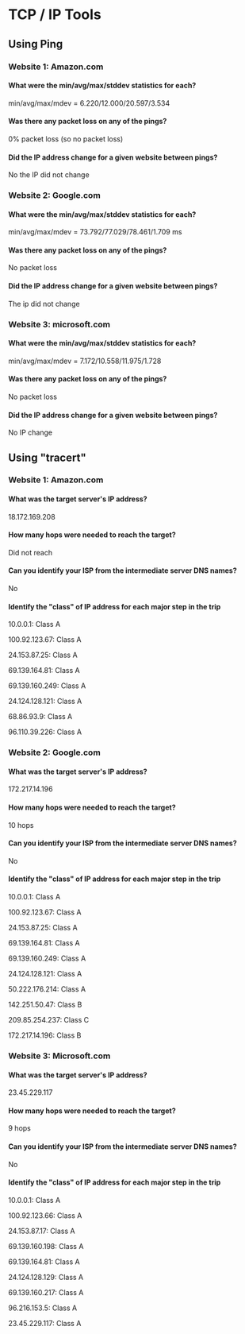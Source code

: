 
# TCP / IP Tools

## Using Ping

### Website 1: Amazon.com
#### What were the min/avg/max/stddev statistics for each?
min/avg/max/mdev = 6.220/12.000/20.597/3.534
#### Was there any packet loss on any of the pings?
0% packet loss (so no packet loss)
#### Did the IP address change for a given website between pings?
No the IP did not change

### Website 2: Google.com
#### What were the min/avg/max/stddev statistics for each?
min/avg/max/mdev = 73.792/77.029/78.461/1.709 ms
#### Was there any packet loss on any of the pings?
No packet loss
#### Did the IP address change for a given website between pings?
The ip did not change


### Website 3: microsoft.com
#### What were the min/avg/max/stddev statistics for each?
min/avg/max/mdev = 7.172/10.558/11.975/1.728
#### Was there any packet loss on any of the pings?
No packet loss
#### Did the IP address change for a given website between pings?
No IP change

## Using "tracert"
### Website 1: Amazon.com
#### What was the target server's IP address?
18.172.169.208
#### How many hops were needed to reach the target?
Did not reach
#### Can you identify your ISP from the intermediate server DNS names?
No
#### Identify the "class" of IP address for each major step in the trip
10.0.0.1: Class A

100.92.123.67: Class A

24.153.87.25: Class A

69.139.164.81: Class A

69.139.160.249: Class A

24.124.128.121: Class A

68.86.93.9: Class A

96.110.39.226: Class A
### Website 2: Google.com
#### What was the target server's IP address?
172.217.14.196
#### How many hops were needed to reach the target?
10 hops
#### Can you identify your ISP from the intermediate server DNS names?
No
#### Identify the "class" of IP address for each major step in the trip
10.0.0.1: Class A

100.92.123.67: Class A

24.153.87.25: Class A

69.139.164.81: Class A

69.139.160.249: Class A

24.124.128.121: Class A

50.222.176.214: Class A

142.251.50.47: Class B

209.85.254.237: Class C

172.217.14.196: Class B
### Website 3: Microsoft.com
#### What was the target server's IP address?
23.45.229.117
#### How many hops were needed to reach the target?
9 hops
#### Can you identify your ISP from the intermediate server DNS names?
No 
#### Identify the "class" of IP address for each major step in the trip
10.0.0.1: Class A

100.92.123.66: Class A

24.153.87.17: Class A

69.139.160.198: Class A

69.139.164.81: Class A

24.124.128.129: Class A

69.139.160.217: Class A

96.216.153.5: Class A

23.45.229.117: Class A